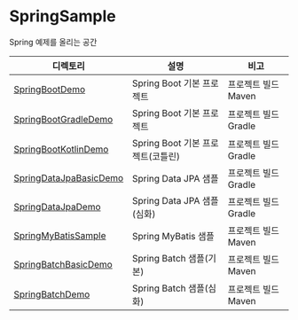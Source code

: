 # SpringSample

Spring 예제를 올리는 공간

| 디렉토리 | 설명 | 비고 |
| --- | --- | --- |
| [SpringBootDemo](https://github.com/sangki930/SpringSample/tree/main/SpringBootDemo) | Spring Boot 기본 프로젝트 | 프로젝트 빌드 Maven |
| [SpringBootGradleDemo](https://github.com/sangki930/SpringSample/tree/main/SpringBootGradleDemo) | Spring Boot 기본 프로젝트 | 프로젝트 빌드 Gradle |
| [SpringBootKotlinDemo](https://github.com/sangki930/SpringSample/tree/main/SpringBootKotlinDemo) | Spring Boot 기본 프로젝트(코틀린) | 프로젝트 빌드 Gradle |
| [SpringDataJpaBasicDemo](https://github.com/sangki930/SpringSample/tree/main/SpringDataJpaBasicDemo) | Spring Data JPA 샘플 | 프로젝트 빌드 Gradle |
| [SpringDataJpaDemo](https://github.com/sangki930/SpringSample/tree/main/SpringDataJpaDemo) | Spring Data JPA 샘플(심화) | 프로젝트 빌드 Gradle |
| [SpringMyBatisSample](https://github.com/sangki930/SpringSample/tree/main/SpringMyBatisSample) | Spring MyBatis 샘플 | 프로젝트 빌드 Maven |
| [SpringBatchBasicDemo](https://github.com/sangki930/SpringSample/tree/main/SpringBatchBasicDemo) | Spring Batch 샘플(기본) | 프로젝트 빌드 Maven |
| [SpringBatchDemo](https://github.com/sangki930/SpringSample/tree/main/SpringBatchDemo) | Spring Batch 샘플(심화) | 프로젝트 빌드 Maven |
